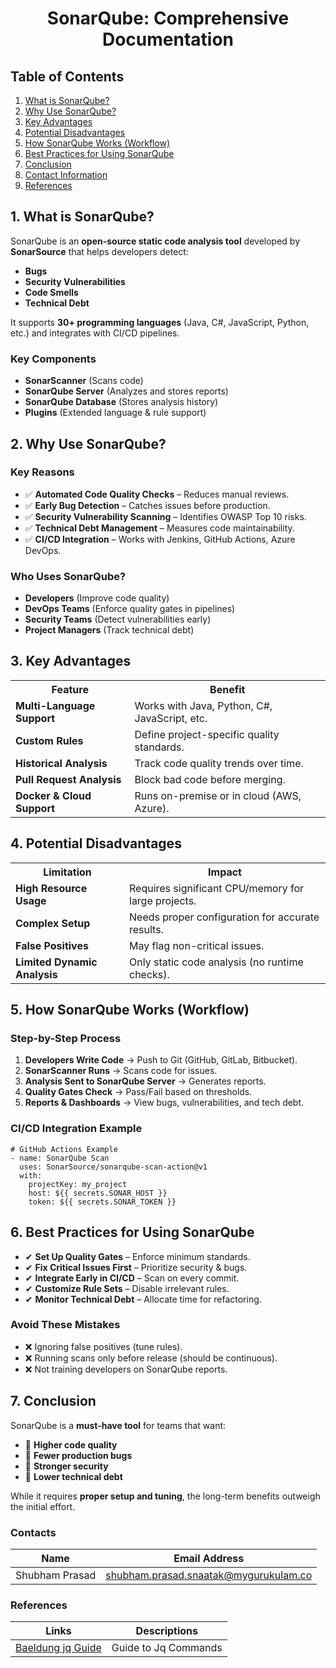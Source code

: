 <div class="sonarqube-docs">

<h1 align="center">SonarQube: Comprehensive Documentation</h1>

<h2>Table of Contents</h2>
<ol>
  <li><a href="#what-is-sonarqube">What is SonarQube?</a></li>
  <li><a href="#why-use-sonarqube">Why Use SonarQube?</a></li>
  <li><a href="#key-advantages">Key Advantages</a></li>
  <li><a href="#potential-disadvantages">Potential Disadvantages</a></li>
  <li><a href="#how-sonarqube-works">How SonarQube Works (Workflow)</a></li>
  <li><a href="#best-practices">Best Practices for Using SonarQube</a></li>
  <li><a href="#conclusion">Conclusion</a></li>
  <li><a href="#contact-info">Contact Information</a></li>
  <li><a href="#references">References</a></li>
</ol>

<h2 id="what-is-sonarqube">1. What is SonarQube?</h2>
<p>SonarQube is an <strong>open-source static code analysis tool</strong> developed by <strong>SonarSource</strong> that helps developers detect:</p>
<ul>
  <li><strong>Bugs</strong></li>
  <li><strong>Security Vulnerabilities</strong></li>
  <li><strong>Code Smells</strong></li>
  <li><strong>Technical Debt</strong></li>
</ul>
<p>It supports <strong>30+ programming languages</strong> (Java, C#, JavaScript, Python, etc.) and integrates with CI/CD pipelines.</p>

<h3>Key Components</h3>
<ul>
  <li><strong>SonarScanner</strong> (Scans code)</li>
  <li><strong>SonarQube Server</strong> (Analyzes and stores reports)</li>
  <li><strong>SonarQube Database</strong> (Stores analysis history)</li>
  <li><strong>Plugins</strong> (Extended language & rule support)</li>
</ul>

<h2 id="why-use-sonarqube">2. Why Use SonarQube?</h2>
<h3>Key Reasons</h3>
<ul class="checkmarks">
  <li>✅ <strong>Automated Code Quality Checks</strong> – Reduces manual reviews.</li>
  <li>✅ <strong>Early Bug Detection</strong> – Catches issues before production.</li>
  <li>✅ <strong>Security Vulnerability Scanning</strong> – Identifies OWASP Top 10 risks.</li>
  <li>✅ <strong>Technical Debt Management</strong> – Measures code maintainability.</li>
  <li>✅ <strong>CI/CD Integration</strong> – Works with Jenkins, GitHub Actions, Azure DevOps.</li>
</ul>

<h3>Who Uses SonarQube?</h3>
<ul>
  <li><strong>Developers</strong> (Improve code quality)</li>
  <li><strong>DevOps Teams</strong> (Enforce quality gates in pipelines)</li>
  <li><strong>Security Teams</strong> (Detect vulnerabilities early)</li>
  <li><strong>Project Managers</strong> (Track technical debt)</li>
</ul>

<h2 id="key-advantages">3. Key Advantages</h2>
<table>
  <tr>
    <th>Feature</th>
    <th>Benefit</th>
  </tr>
  <tr>
    <td><strong>Multi-Language Support</strong></td>
    <td>Works with Java, Python, C#, JavaScript, etc.</td>
  </tr>
  <tr>
    <td><strong>Custom Rules</strong></td>
    <td>Define project-specific quality standards.</td>
  </tr>
  <tr>
    <td><strong>Historical Analysis</strong></td>
    <td>Track code quality trends over time.</td>
  </tr>
  <tr>
    <td><strong>Pull Request Analysis</strong></td>
    <td>Block bad code before merging.</td>
  </tr>
  <tr>
    <td><strong>Docker & Cloud Support</strong></td>
    <td>Runs on-premise or in cloud (AWS, Azure).</td>
  </tr>
</table>

<h2 id="potential-disadvantages">4. Potential Disadvantages</h2>
<table>
  <tr>
    <th>Limitation</th>
    <th>Impact</th>
  </tr>
  <tr>
    <td><strong>High Resource Usage</strong></td>
    <td>Requires significant CPU/memory for large projects.</td>
  </tr>
  <tr>
    <td><strong>Complex Setup</strong></td>
    <td>Needs proper configuration for accurate results.</td>
  </tr>
  <tr>
    <td><strong>False Positives</strong></td>
    <td>May flag non-critical issues.</td>
  </tr>
  <tr>
    <td><strong>Limited Dynamic Analysis</strong></td>
    <td>Only static code analysis (no runtime checks).</td>
  </tr>
</table>

<h2 id="how-sonarqube-works">5. How SonarQube Works (Workflow)</h2>
<h3>Step-by-Step Process</h3>
<ol>
  <li><strong>Developers Write Code</strong> → Push to Git (GitHub, GitLab, Bitbucket).</li>
  <li><strong>SonarScanner Runs</strong> → Scans code for issues.</li>
  <li><strong>Analysis Sent to SonarQube Server</strong> → Generates reports.</li>
  <li><strong>Quality Gates Check</strong> → Pass/Fail based on thresholds.</li>
  <li><strong>Reports & Dashboards</strong> → View bugs, vulnerabilities, and tech debt.</li>
</ol>

<h3>CI/CD Integration Example</h3>
<pre><code class="language-yaml"># GitHub Actions Example
- name: SonarQube Scan
  uses: SonarSource/sonarqube-scan-action@v1
  with:
    projectKey: my_project
    host: ${{ secrets.SONAR_HOST }}
    token: ${{ secrets.SONAR_TOKEN }}</code></pre>

<h2 id="best-practices">6. Best Practices for Using SonarQube</h2>
<ul class="best-practices">
  <li>✔ <strong>Set Up Quality Gates</strong> – Enforce minimum standards.</li>
  <li>✔ <strong>Fix Critical Issues First</strong> – Prioritize security & bugs.</li>
  <li>✔ <strong>Integrate Early in CI/CD</strong> – Scan on every commit.</li>
  <li>✔ <strong>Customize Rule Sets</strong> – Disable irrelevant rules.</li>
  <li>✔ <strong>Monitor Technical Debt</strong> – Allocate time for refactoring.</li>
</ul>

<h3>Avoid These Mistakes</h3>
<ul class="warnings">
  <li>❌ Ignoring false positives (tune rules).</li>
  <li>❌ Running scans only before release (should be continuous).</li>
  <li>❌ Not training developers on SonarQube reports.</li>
</ul>

<h2 id="conclusion">7. Conclusion</h2>
<p>SonarQube is a <strong>must-have tool</strong> for teams that want:</p>
<ul class="diamonds">
  <li>🔹 <strong>Higher code quality</strong></li>
  <li>🔹 <strong>Fewer production bugs</strong></li>
  <li>🔹 <strong>Stronger security</strong></li>
  <li>🔹 <strong>Lower technical debt</strong></li>
</ul>
<p>While it requires <strong>proper setup and tuning</strong>, the long-term benefits outweigh the initial effort.</p>

<h3> Contacts</h3>
<table>
  <thead>
    <tr>
      <th>Name</th>
      <th>Email Address</th>
    </tr>
  </thead>
  <tbody>
    <tr>
      <td>Shubham Prasad</td>
      <td><a href="mailto:shubham.prasad.snaatak@mygurukulam.co">shubham.prasad.snaatak@mygurukulam.co</a></td>
    </tr>
  </tbody>
</table>

<h3>References</h3>
<table>
  <thead>
    <tr>
      <th>Links</th>
      <th>Descriptions</th>
    </tr>
  </thead>
  <tbody>
    <tr>
       <td><a href="https://www.baeldung.com/linux/jq-command-json" target="_blank">Baeldung jq Guide</a></td>
      <td>Guide to Jq Commands</td>
    </tr>
  </tbody>
</table>



